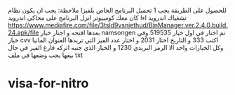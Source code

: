 للحصول على الطريقة يجب
1 تحميل البرنامج الخاص بلفيزا
ملاحظة: يجب ان يكون نظام تشغياك اندرويد
اءا كان معك كومبيوتر انزل البرنامج على محاكي اندرويد
https://www.mediafire.com/file/3tsld9vsnjethud/BinManager.ver.2.4.0.build.24.apk/file
بعدها افتحه و اجتار خيار
namsongen
تم اختار في اول خيار
519535
وفي خيار
cvv
اكتب 333
و التاريخ اختار 2031
و اختار عدد الفيز التي تريدها
العنوان 
المانيا 
وكل الخيارات واحد الا الرمز البريدي
1230
و الخيار الذي جنبه اتركه فارغ
الفيز في حال بيعها يجب وضعها في ملف 
txt
# visa-for-nitro
